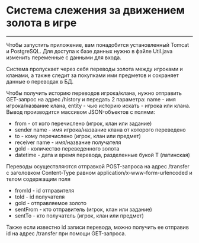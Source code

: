 # Система слежения за движением золота в игре
___
Чтобы запустить приложение, вам понадобится установленный Tomcat и PostgreSQL.
Для доступа к базе данных нужно в файле Util.java изменить переменные с данными для входа.

Система пропускает через себя переводы золота между игроками и кланами,
а также следит за покупками ими предметов и сохраняет данные о переводах в БД.

Чтобы получить историю переводов игрока/клана, нужно отправить GET-запрос на адрес /history
и передать 2 параметра: name - имя игрока/название клана, entity - чью историю искать - игрока или клана.
Вывод производится массивом JSON-объектов с полями:
- from - от кого перечислено (игрок, клан или задание)
- sender name - имя игрока/название клана от которого переведено
- to - кому перечислено (игрок, клан или предмет)
- receiver name - имя/название получателя
- gold - количество переведенного золота
- datetime - дата и время перевода, разделенные букой Т (латинская)

Переводы осуществляются отправкой POST-запроса на адрес /transfer с заголовком Content-Type
равном application/x-www-form-urlencoded и телом содержащим поля
- fromId - id отправителя
- toId - id получателя
- gold - отправляемое золото
- sentFrom - кто отправитель (игрок, клан или задание)
- sentTo - кто получатель (игрок, клан или предмет)

Также если известно id записи перевода, можно получить ее отправив id
на адрес /transfer при помощи GET-запроса.
